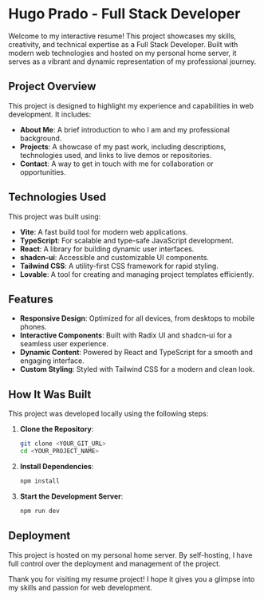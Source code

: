 # Hugo Prado - Full Stack Developer

Welcome to my interactive resume! This project showcases my skills, creativity, and technical expertise as a Full Stack Developer. Built with modern web technologies and hosted on my personal home server, it serves as a vibrant and dynamic representation of my professional journey.

## Project Overview

This project is designed to highlight my experience and capabilities in web development. It includes:

- **About Me**: A brief introduction to who I am and my professional background.
- **Projects**: A showcase of my past work, including descriptions, technologies used, and links to live demos or repositories.
- **Contact**: A way to get in touch with me for collaboration or opportunities.

## Technologies Used

This project was built using:

- **Vite**: A fast build tool for modern web applications.
- **TypeScript**: For scalable and type-safe JavaScript development.
- **React**: A library for building dynamic user interfaces.
- **shadcn-ui**: Accessible and customizable UI components.
- **Tailwind CSS**: A utility-first CSS framework for rapid styling.
- **Lovable**: A tool for creating and managing project templates efficiently.

## Features

- **Responsive Design**: Optimized for all devices, from desktops to mobile phones.
- **Interactive Components**: Built with Radix UI and shadcn-ui for a seamless user experience.
- **Dynamic Content**: Powered by React and TypeScript for a smooth and engaging interface.
- **Custom Styling**: Styled with Tailwind CSS for a modern and clean look.

## How It Was Built

This project was developed locally using the following steps:

1. **Clone the Repository**:
   ```sh
   git clone <YOUR_GIT_URL>
   cd <YOUR_PROJECT_NAME>
   ```

2. **Install Dependencies**:
   ```sh
   npm install
   ```

3. **Start the Development Server**:
   ```sh
   npm run dev
   ```

## Deployment

This project is hosted on my personal home server. By self-hosting, I have full control over the deployment and management of the project.

Thank you for visiting my resume project! I hope it gives you a glimpse into my skills and passion for web development.
